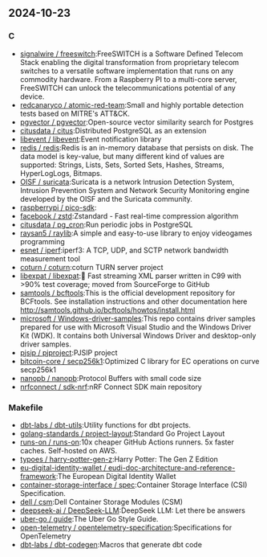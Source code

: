 ## 2024-10-23

### C

* [signalwire / freeswitch](https://github.com/signalwire/freeswitch):FreeSWITCH is a Software Defined Telecom Stack enabling the digital transformation from proprietary telecom switches to a versatile software implementation that runs on any commodity hardware. From a Raspberry PI to a multi-core server, FreeSWITCH can unlock the telecommunications potential of any device.
* [redcanaryco / atomic-red-team](https://github.com/redcanaryco/atomic-red-team):Small and highly portable detection tests based on MITRE's ATT&CK.
* [pgvector / pgvector](https://github.com/pgvector/pgvector):Open-source vector similarity search for Postgres
* [citusdata / citus](https://github.com/citusdata/citus):Distributed PostgreSQL as an extension
* [libevent / libevent](https://github.com/libevent/libevent):Event notification library
* [redis / redis](https://github.com/redis/redis):Redis is an in-memory database that persists on disk. The data model is key-value, but many different kind of values are supported: Strings, Lists, Sets, Sorted Sets, Hashes, Streams, HyperLogLogs, Bitmaps.
* [OISF / suricata](https://github.com/OISF/suricata):Suricata is a network Intrusion Detection System, Intrusion Prevention System and Network Security Monitoring engine developed by the OISF and the Suricata community.
* [raspberrypi / pico-sdk](https://github.com/raspberrypi/pico-sdk):
* [facebook / zstd](https://github.com/facebook/zstd):Zstandard - Fast real-time compression algorithm
* [citusdata / pg_cron](https://github.com/citusdata/pg_cron):Run periodic jobs in PostgreSQL
* [raysan5 / raylib](https://github.com/raysan5/raylib):A simple and easy-to-use library to enjoy videogames programming
* [esnet / iperf](https://github.com/esnet/iperf):iperf3: A TCP, UDP, and SCTP network bandwidth measurement tool
* [coturn / coturn](https://github.com/coturn/coturn):coturn TURN server project
* [libexpat / libexpat](https://github.com/libexpat/libexpat):🌿 Fast streaming XML parser written in C99 with >90% test coverage; moved from SourceForge to GitHub
* [samtools / bcftools](https://github.com/samtools/bcftools):This is the official development repository for BCFtools. See installation instructions and other documentation here http://samtools.github.io/bcftools/howtos/install.html
* [microsoft / Windows-driver-samples](https://github.com/microsoft/Windows-driver-samples):This repo contains driver samples prepared for use with Microsoft Visual Studio and the Windows Driver Kit (WDK). It contains both Universal Windows Driver and desktop-only driver samples.
* [pjsip / pjproject](https://github.com/pjsip/pjproject):PJSIP project
* [bitcoin-core / secp256k1](https://github.com/bitcoin-core/secp256k1):Optimized C library for EC operations on curve secp256k1
* [nanopb / nanopb](https://github.com/nanopb/nanopb):Protocol Buffers with small code size
* [nrfconnect / sdk-nrf](https://github.com/nrfconnect/sdk-nrf):nRF Connect SDK main repository

### Makefile

* [dbt-labs / dbt-utils](https://github.com/dbt-labs/dbt-utils):Utility functions for dbt projects.
* [golang-standards / project-layout](https://github.com/golang-standards/project-layout):Standard Go Project Layout
* [runs-on / runs-on](https://github.com/runs-on/runs-on):10x cheaper GitHub Actions runners. 5x faster caches. Self-hosted on AWS.
* [typoes / harry-potter-gen-z](https://github.com/typoes/harry-potter-gen-z):Harry Potter: The Gen Z Edition
* [eu-digital-identity-wallet / eudi-doc-architecture-and-reference-framework](https://github.com/eu-digital-identity-wallet/eudi-doc-architecture-and-reference-framework):The European Digital Identity Wallet
* [container-storage-interface / spec](https://github.com/container-storage-interface/spec):Container Storage Interface (CSI) Specification.
* [dell / csm](https://github.com/dell/csm):Dell Container Storage Modules (CSM)
* [deepseek-ai / DeepSeek-LLM](https://github.com/deepseek-ai/DeepSeek-LLM):DeepSeek LLM: Let there be answers
* [uber-go / guide](https://github.com/uber-go/guide):The Uber Go Style Guide.
* [open-telemetry / opentelemetry-specification](https://github.com/open-telemetry/opentelemetry-specification):Specifications for OpenTelemetry
* [dbt-labs / dbt-codegen](https://github.com/dbt-labs/dbt-codegen):Macros that generate dbt code
